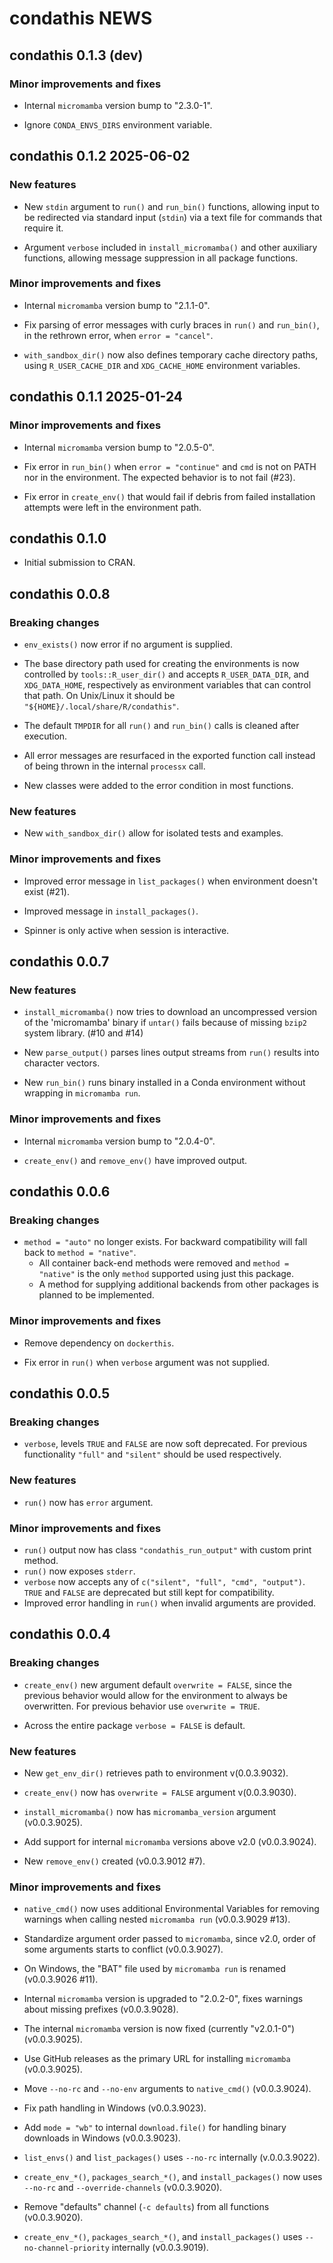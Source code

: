 # condathis NEWS

## condathis 0.1.3 (dev)

### Minor improvements and fixes

* Internal `micromamba` version bump to "2.3.0-1".

* Ignore `CONDA_ENVS_DIRS` environment variable.

## condathis 0.1.2 2025-06-02

### New features

* New `stdin` argument to `run()` and `run_bin()` functions, allowing input to
  be redirected via standard input (`stdin`) via a text file for commands that
  require it.

* Argument `verbose` included in `install_micromamba()` and other auxiliary
  functions, allowing message suppression in all package functions.

### Minor improvements and fixes

* Internal `micromamba` version bump to "2.1.1-0".

* Fix parsing of error messages with curly braces in `run()` and `run_bin()`,
  in the rethrown error, when `error = "cancel"`.

* `with_sandbox_dir()` now also defines temporary cache directory paths,
  using `R_USER_CACHE_DIR` and `XDG_CACHE_HOME` environment variables.

## condathis 0.1.1 2025-01-24

### Minor improvements and fixes

* Internal `micromamba` version bump to "2.0.5-0".

* Fix error in `run_bin()` when `error = "continue"` and `cmd` is not on
  PATH nor in the environment.
  The expected behavior is to not fail (#23).

* Fix error in `create_env()` that would fail if debris from failed installation
  attempts were left in the environment path.

## condathis 0.1.0

* Initial submission to CRAN.

## condathis 0.0.8

### Breaking changes

* `env_exists()` now error if no argument is supplied.

* The base directory path used for creating the environments is now controlled
  by `tools::R_user_dir()` and accepts `R_USER_DATA_DIR`, and `XDG_DATA_HOME`,
  respectively as environment variables that can control that path.
  On Unix/Linux it should be `"${HOME}/.local/share/R/condathis"`.

* The default `TMPDIR` for all `run()` and `run_bin()` calls is cleaned after
  execution.

* All error messages are resurfaced in the exported function call instead of
  being thrown in the internal `processx` call.

* New classes were added to the error condition in most functions.

### New features

* New `with_sandbox_dir()` allow for isolated tests and examples.

### Minor improvements and fixes

* Improved error message in `list_packages()` when environment doesn't exist (#21).

* Improved message in `install_packages()`.

* Spinner is only active when session is interactive.

## condathis 0.0.7

### New features

* `install_micromamba()` now tries to download an uncompressed version of the
  'micromamba' binary if `untar()` fails because of missing `bzip2` system
  library. (#10 and #14)

* New `parse_output()` parses lines output streams from `run()` results into
  character vectors.

* New `run_bin()` runs binary installed in a Conda environment without wrapping
  in `micromamba run`.

### Minor improvements and fixes

* Internal `micromamba` version bump to "2.0.4-0".

* `create_env()` and `remove_env()` have improved output.

## condathis 0.0.6

### Breaking changes

* `method = "auto"` no longer exists. For backward compatibility will fall back
  to `method = "native"`.
  * All container back-end methods were removed and `method = "native"` is the
    only `method` supported using just this package.
  * A method for supplying additional backends from other packages is planned
    to be implemented.

### Minor improvements and fixes

* Remove dependency on `dockerthis`.

* Fix error in `run()` when `verbose` argument was not supplied.

## condathis 0.0.5

### Breaking changes

* `verbose`, levels `TRUE` and `FALSE` are now soft deprecated.
  For previous functionality `"full"` and `"silent"` should be used respectively.

### New features

* `run()` now has `error` argument.

### Minor improvements and fixes

* `run()` output now has class `"condathis_run_output"` with custom print method.
* `run()` now exposes `stderr`.
* `verbose` now accepts any of `c("silent", "full", "cmd", "output")`.
  `TRUE` and `FALSE` are deprecated but still kept for compatibility.
* Improved error handling in `run()` when invalid arguments are provided.

## condathis 0.0.4

### Breaking changes

* `create_env()` new argument default `overwrite = FALSE`,
  since the previous behavior would allow for the environment to always be overwritten.
  For previous behavior use `overwrite = TRUE`.

* Across the entire package `verbose = FALSE` is default.

### New features

* New `get_env_dir()` retrieves path to environment v(0.0.3.9032).

* `create_env()` now has `overwrite = FALSE` argument v(0.0.3.9030).

* `install_micromamba()` now has `micromamba_version` argument (v0.0.3.9025).

* Add support for internal `micromamba` versions above v2.0 (v0.0.3.9024).

* New `remove_env()` created (v0.0.3.9012 #7).

### Minor improvements and fixes

* `native_cmd()` now uses additional Environmental Variables for removing
  warnings when calling nested `micromamba run` (v0.0.3.9029 #13).

* Standardize argument order passed to `micromamba`, since v2.0, order of some
  arguments starts to conflict (v0.0.3.9027).

* On Windows, the "BAT" file used by `micromamba run` is renamed (v0.0.3.9026 #11).

* Internal `micromamba` version is upgraded to "2.0.2-0", fixes warnings about
  missing prefixes (v0.0.3.9028).
* The internal `micromamba` version is now fixed (currently "v2.0.1-0") (v0.0.3.9025).
* Use GitHub releases as the primary URL for installing `micromamba` (v0.0.3.9025).

* Move `--no-rc` and `--no-env` arguments to `native_cmd()` (v0.0.3.9024).

* Fix path handling in Windows (v0.0.3.9023).
* Add `mode = "wb"` to internal `download.file()` for handling binary downloads
in Windows (v0.0.3.9023).

* `list_envs()` and `list_packages()` uses `--no-rc` internally (v.0.0.3.9022).

* `create_env_*()`, `packages_search_*()`, and `install_packages()` now uses
  `--no-rc` and `--override-channels` (v0.0.3.9020).

* Remove "defaults" channel (`-c defaults`) from all functions (v0.0.3.9020).

* `create_env_*()`, `packages_search_*()`, and `install_packages()` uses
  `--no-channel-priority` internally (v0.0.3.9019).
